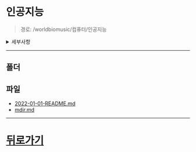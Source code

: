 # 인공지능
> 경로: /worldbiomusic/컴퓨터/인공지능
<details>
<summary>세부사항</summary>

- 폴더: 0
- 파일: 2
</details>

---


## 폴더

## 파일
- [2022-01-01-README.md](./2022-01-01-README.md)
- [mdir.md](./mdir.md)
---
# [뒤로가기](../mdir.md)
